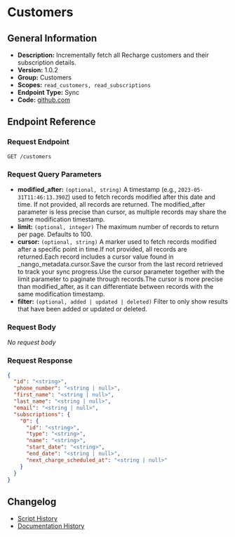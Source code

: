 <!-- BEGIN GENERATED CONTENT -->
# Customers

## General Information

- **Description:** Incrementally fetch all Recharge customers and their subscription details.
- **Version:** 1.0.2
- **Group:** Customers
- **Scopes:** `read_customers, read_subscriptions`
- **Endpoint Type:** Sync
- **Code:** [github.com](https://github.com/NangoHQ/integration-templates/tree/main/integrations/recharge/syncs/customers.ts)


## Endpoint Reference

### Request Endpoint

`GET /customers`

### Request Query Parameters

- **modified_after:** `(optional, string)` A timestamp (e.g., `2023-05-31T11:46:13.390Z`) used to fetch records modified after this date and time. If not provided, all records are returned. The modified_after parameter is less precise than cursor, as multiple records may share the same modification timestamp.
- **limit:** `(optional, integer)` The maximum number of records to return per page. Defaults to 100.
- **cursor:** `(optional, string)` A marker used to fetch records modified after a specific point in time.If not provided, all records are returned.Each record includes a cursor value found in _nango_metadata.cursor.Save the cursor from the last record retrieved to track your sync progress.Use the cursor parameter together with the limit parameter to paginate through records.The cursor is more precise than modified_after, as it can differentiate between records with the same modification timestamp.
- **filter:** `(optional, added | updated | deleted)` Filter to only show results that have been added or updated or deleted.

### Request Body

_No request body_

### Request Response

```json
{
  "id": "<string>",
  "phone_number": "<string | null>",
  "first_name": "<string | null>",
  "last_name": "<string | null>",
  "email": "<string | null>",
  "subscriptions": {
    "0": {
      "id": "<string>",
      "type": "<string>",
      "name": "<string>",
      "start_date": "<string>",
      "end_date": "<string | null>",
      "next_charge_scheduled_at": "<string | null>"
    }
  }
}
```

## Changelog

- [Script History](https://github.com/NangoHQ/integration-templates/commits/main/integrations/recharge/syncs/customers.ts)
- [Documentation History](https://github.com/NangoHQ/integration-templates/commits/main/integrations/recharge/syncs/customers.md)

<!-- END  GENERATED CONTENT -->

